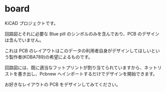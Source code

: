 # board

KiCAD プロジェクトです。

回路図とそれに必要な Blue pill のシンボルのみを含んでおり、PCB のデザインは含んでいません。

これは PCB のレイアウトはこのデータの利用者自身がデザインしてほしいという製作者(KOBA789)の希望によるものです。

回路図には、既に適当なフットプリントが割り当てられていますから、ネットリストを書き出し、Pcbnew へインポートするだけでデザインを開始できます。

お好きなレイアウトの PCB をデザインしてみてください。

